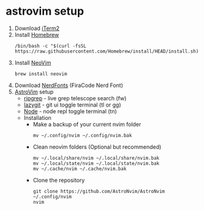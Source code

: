 # astrovim setup


1) Download [iTerm2](https://iterm2.com/)
2) Install [Homebrew](https://brew.sh/)
    ```
    /bin/bash -c "$(curl -fsSL https://raw.githubusercontent.com/Homebrew/install/HEAD/install.sh)"
    ```
3) Install [NeoVim](https://neovim.io/)
    ```
    brew install neovim
    ```
4) Download [NerdFonts](https://www.nerdfonts.com/) (FiraCode Nerd Font)
5) [AstroVim](https://astronvim.github.io/) setup
    - [ripgrep](https://github.com/BurntSushi/ripgrep) - live grep telescope search (<leader>fw)
    - [lazygit](https://github.com/jesseduffield/lazygit) - git ui toggle terminal (<leader>tl or <leader>gg)
    - [Node](https://nodejs.org/en/) - node repl toggle terminal (<leader>tn)
    - Installation
        - Make a backup of your current nvim folder
            ```
            mv ~/.config/nvim ~/.config/nvim.bak
            ```
        - Clean neovim folders (Optional but recommended)
            ```
            mv ~/.local/share/nvim ~/.local/share/nvim.bak
            mv ~/.local/state/nvim ~/.local/state/nvim.bak
            mv ~/.cache/nvim ~/.cache/nvim.bak
            ```
        - Clone the repository
            ```
            git clone https://github.com/AstroNvim/AstroNvim ~/.config/nvim
            nvim
            ```    
